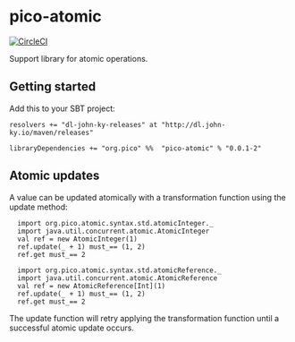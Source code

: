 # pico-atomic
[![CircleCI](https://circleci.com/gh/pico-works/pico-atomic/tree/develop.svg?style=svg)](https://circleci.com/gh/pico-works/pico-atomic/tree/develop)

Support library for atomic operations.

## Getting started

Add this to your SBT project:

```
resolvers += "dl-john-ky-releases" at "http://dl.john-ky.io/maven/releases"

libraryDependencies += "org.pico" %%  "pico-atomic" % "0.0.1-2"
```

## Atomic updates
A value can be updated atomically with a transformation function using the update method:

      import org.pico.atomic.syntax.std.atomicInteger._
      import java.util.concurrent.atomic.AtomicInteger
      val ref = new AtomicInteger(1)
      ref.update(_ + 1) must_== (1, 2)
      ref.get must_== 2

      import org.pico.atomic.syntax.std.atomicReference._
      import java.util.concurrent.atomic.AtomicReference
      val ref = new AtomicReference[Int](1)
      ref.update(_ + 1) must_== (1, 2)
      ref.get must_== 2

The update function will retry applying the transformation function until a successful
atomic update occurs.
